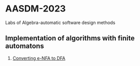 # AASDM-2023
 Labs of Algebra-automatic software design methods

 ## Implementation of algorithms with finite automatons

 1. [Converting e-NFA to DFA](https://github.com/Megarekrut65/AASDM-2023/tree/main/Lab1)
